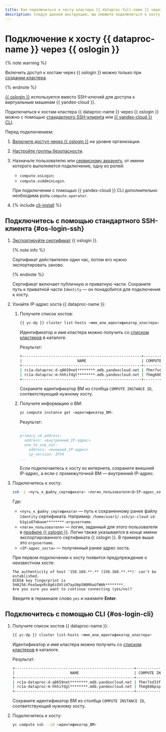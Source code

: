 ```yaml
---
title: Как подключиться к хосту кластера {{ dataproc-full-name }} через {{ oslogin }}
description: Следуя данной инструкции, вы сможете подключиться к хосту {{ dataproc-name }} через {{ oslogin }}.
---
```


# Подключение к хосту {{ dataproc-name }} через {{ oslogin }} 

{% note warning %}

Включить доступ к хостам через {{ oslogin }} можно только при [создании кластера](cluster-create.md).

{% endnote %}

[{{ oslogin }}](../../organization/concepts/os-login.md) используется вместо SSH-ключей для доступа к виртуальным машинам {{ yandex-cloud }}.

Подключиться к хостам кластера {{ dataproc-name }} через {{ oslogin }} можно с помощью [стандартного SSH-клиента](connect-oslogin.md#os-login-ssh) или [{{ yandex-cloud }} CLI](connect-oslogin.md#os-login-cli).

Перед подключением:

1. [Включите доступ через {{ oslogin }}](../../organization/operations/os-login-access.md) на уровне организации.
1. [Настройте группы безопасности](security-groups.md).
1. Назначьте пользователю или [сервисному аккаунту](../../iam/concepts/users/service-accounts.md), от имени которого выполняется подключение, одну из ролей:
    
    * `compute.osLogin`;
    * `compute.osAdminLogin`.
  
    При подключении с помощью {{ yandex-cloud }} CLI дополнительно необходима роль `compute.operator`.

1. {% include [cli-install](../../_includes/cli-install.md) %}

## Подключитесь с помощью стандартного SSH-клиента {#os-login-ssh}

1. [Экспортируйте сертификат](../../compute/operations/vm-connect/os-login-export-certificate.md) {{ oslogin }}.

   {% note info %}

   Сертификат действителен один час, потом его нужно экспортировать заново.

   {% endnote %}

   Сертификат включает публичную и приватную части. Сохраните путь к приватной части `Identity` — он понадобится для подключения к хосту.

1. Узнайте IP-адрес хоста {{ dataproc-name }}:

    1. Получите список хостов:

       ```bash
       {{ yc-dp }} cluster list-hosts <имя_или_идентификатор_кластера>
       ```

       Идентификатор и имя кластера можно получить со [списком кластеров](cluster-list.md#list) в каталоге.

       Результат:

       ```bash
       +------------------------------------------------------+----------------------+------------+----------------------+--------+
       |                         NAME                         | COMPUTE INSTANCE ID  |    ROLE    |    SUBCLUSTER ID     | HEALTH |
       +------------------------------------------------------+----------------------+------------+----------------------+--------+
       | rc1a-dataproc-d-q8659net********.mdb.yandexcloud.net | fhmr7sd33fl8******** | DATANODE   | c9qaps7qjj2d******** | ALIVE  |
       | rc1a-dataproc-m-hhhifdgl********.mdb.yandexcloud.net | fhmg686pspri******** | MASTERNODE | c9q7aen26lid******** | ALIVE  |
       +------------------------------------------------------+----------------------+------------+----------------------+--------+
       ```

       Сохраните идентификатор ВМ из столбца `COMPUTE INSTANCE ID`, соответствующий нужному хосту.

   1. Получите информацию о ВМ:

      ```bash
      yc compute instance get <идентификатор_ВМ>
      ```

      Результат:

      ```yml
      ...
      primary_v4_address:
        address: <внутренний_IP-адрес>
        one_to_one_nat:
          address: <внешний_IP-адрес>
          ip_version: IPV4
      ...
      ```

      Если подключаетесь к хосту из интернета, сохраните внешний IP-адрес, а если с промежуточной ВМ — внутренний IP-адрес.

1. Подключитесь к хосту:

    ```bash
    ssh -i <путь_к_файлу_сертификата> <логин_пользователя>@<IP-адрес_хоста>
    ```

    Где:

    * `<путь_к_файлу_сертификата>` — путь к сохраненному ранее файлу `Identity` сертификата. Например: `/home/user1/.ssh/yc-cloud-id-b1gia87mbaom********-orgusername`.
    * `<логин_пользователя>` — логин, заданный для этого пользователя в [профиле {{ oslogin }}](../../organization/concepts/os-login.md#os-login-profiles). Логин также указывается в конце имени экспортированного сертификата {{ oslogin }}. В примере выше это `orgusername`.
    * `<IP-адрес_хоста>` — полученный ранее адрес хоста.

    При первом подключении к хосту появится предупреждение о неизвестном хосте:

    ```text
    The authenticity of host '158.160.**.** (158.160.**.**)' can't be established.
    ECDSA key fingerprint is SHA256:PoaSwqxRc8g6iOXtiH7ayGHpSN0MXwUfWHk********.
    Are you sure you want to continue connecting (yes/no)?
    ```

    Введите в терминале слово `yes` и нажмите **Enter**.  

## Подключитесь с помощью CLI {#os-login-cli}

1. Получите список хостов {{ dataproc-name }}:

   ```bash
   {{ yc-dp }} cluster list-hosts <имя_или_идентификатор_кластера>
   ```

   Идентификатор и имя кластера можно получить со [списком кластеров](cluster-list.md#list) в каталоге.

   Результат:

   ```bash
   +------------------------------------------------------+----------------------+------------+----------------------+--------+
   |                         NAME                         | COMPUTE INSTANCE ID  |    ROLE    |    SUBCLUSTER ID     | HEALTH |
   +------------------------------------------------------+----------------------+------------+----------------------+--------+
   | rc1a-dataproc-d-q8659net********.mdb.yandexcloud.net | fhmr7sd33fl8******** | DATANODE   | c9qaps7qjj2d******** | ALIVE  |
   | rc1a-dataproc-m-hhhifdgl********.mdb.yandexcloud.net | fhmg686pspri******** | MASTERNODE | c9q7aen26lid******** | ALIVE  |
   +------------------------------------------------------+----------------------+------------+----------------------+--------+
   ```

   Сохраните идентификатор ВМ из столбца `COMPUTE INSTANCE ID`, соответствующий нужному хосту.

1. Подключитесь к хосту:

    ```bash
    yc compute ssh --id <идентификатор_ВМ>
    ```